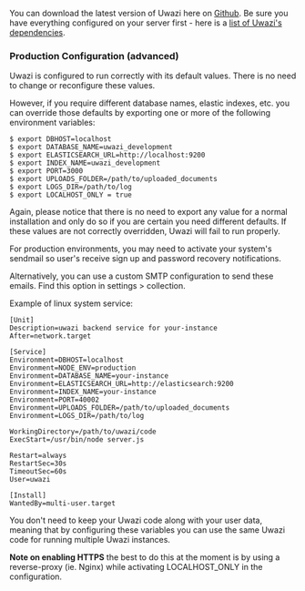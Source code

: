 You can download the latest version of Uwazi here on [Github](https://github.com/huridocs/uwazi/releases). Be sure you have everything configured on your server first - here is a [list of Uwazi's dependencies](https://github.com/huridocs/uwazi/blob/development/README.md).  

### Production Configuration (advanced)

Uwazi is configured to run correctly with its default values. There is no need to change or reconfigure these values.

However, if you require different database names, elastic indexes, etc. you can override those defaults by exporting one or more of the following environment variables:
```
$ export DBHOST=localhost
$ export DATABASE_NAME=uwazi_development
$ export ELASTICSEARCH_URL=http://localhost:9200
$ export INDEX_NAME=uwazi_development
$ export PORT=3000
$ export UPLOADS_FOLDER=/path/to/uploaded_documents
$ export LOGS_DIR=/path/to/log
$ export LOCALHOST_ONLY = true
```
Again, please notice that there is no need to export any value for a normal installation and only do so if you are certain you need different defaults. If these values are not correctly overridden, Uwazi will fail to run properly.

For production environments, you may need to activate your system's sendmail so user's receive sign up and password recovery notifications.

Alternatively, you can use a custom SMTP configuration to send these emails. Find this option in settings > collection.

Example of linux system service:

```
[Unit]
Description=uwazi backend service for your-instance
After=network.target

[Service]
Environment=DBHOST=localhost
Environment=NODE_ENV=production
Environment=DATABASE_NAME=your-instance
Environment=ELASTICSEARCH_URL=http://elasticsearch:9200
Environment=INDEX_NAME=your-instance
Environment=PORT=40002
Environment=UPLOADS_FOLDER=/path/to/uploaded_documents
Environment=LOGS_DIR=/path/to/log

WorkingDirectory=/path/to/uwazi/code
ExecStart=/usr/bin/node server.js

Restart=always
RestartSec=30s
TimeoutSec=60s
User=uwazi

[Install]
WantedBy=multi-user.target
```
You don't need to keep your Uwazi code along with your user data, meaning that by configuring these variables you can use the same Uwazi code for running multiple Uwazi instances.

**Note on enabling HTTPS** the best to do this at the moment is by using a reverse-proxy (ie. Nginx) while activating LOCALHOST_ONLY in the configuration.
